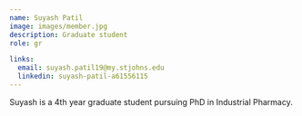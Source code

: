 ```yaml
---
name: Suyash Patil
image: images/member.jpg
description: Graduate student
role: gr

links:
  email: suyash.patil19@my.stjohns.edu
  linkedin: suyash-patil-a61556115
---
```


Suyash is a 4th year graduate student pursuing PhD in Industrial Pharmacy.
